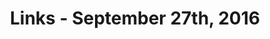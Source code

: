 ---
title: Links - September 27th, 2016
layout: links
category: links
articles:
  - title: How Slack and Facebook Are Making Access to Information Less Democratic
    author: Ezra Galston
    source: BreakingVC
    url: http://www.breakingvc.com/2016/09/26/how-slack-and-facebook-are-making-access-to-information-less-democratic/
    note: There are clear tensions regarding how information is stored and accessed on the internet. In the OSS world, there is a loud group that constantly complains about the IRC => Slack trend, for example. Whether the fringe is becoming more or less accessible, I don't know, I have not tried to hang out there, but there is an overwhelming feeling of the walls closing in on themselves.
    tags:
        - Technology
        - Web
        - Culture
  - title: The Falsity of False Equivalence
    author: Paul Krugman
    source: The New York Times
    url: http://krugman.blogs.nytimes.com/2016/09/26/the-falsity-of-false-equivalence/
    note: The fact that this is not clearer to the public at large is insane. It is a bizarre time to live.
    tags:
        - Politics

  - title: A mistake is just a moment in time
    author: Jason Fried
    source: Signal V. Noise
    url: https://m.signalvnoise.com/a-mistake-is-just-a-moment-in-time-825146629369
    note: Internalize your mistakes, correct your course, but don't forget you messed up.
    tags:
        - Culture
        - Management
  - title: What San Francisco Says About America
    author: Thomas Fuller
    source: The New York Times
    url: http://www.nytimes.com/2016/09/18/opinion/sunday/what-san-francisco-says-about-america.html
    note: I lived in Chicago for 4 years, and I never saw levels of poverty and homelessness as intense as I see in San Francisco. However, both cities have poverty. Both cities have homelessness. In Chicago it is a matter of "out of sight, out of mind", while in SF you see it day in and day out. Market Street and the Magnificent Mile are a stark contrast, but both cases require society to provide solutions. This article is missing a call to action.
    tags:
        - Urban
        - Economics
  - title: The Free-Time Paradox in America
    author: Derek Thompson
    source: The Atlantic
    url: http://www.theatlantic.com/business/archive/2016/09/the-free-time-paradox-in-america/499826/
    tags:
        - Economics
        - History
  - title: Spotify Is Perfecting the Art of the Playlist
    author: Devin Leonard
    source: Bloomberg
    url: http://www.bloomberg.com/news/articles/2016-09-21/spotify-is-perfecting-the-art-of-the-playlist
    note: Probably one of the best features in Spotify. Pretty cool story of how it came about.
    tags:
        - Technology
        - Machine Learning
  - title: Snapchat Releases First Hardware Product, Spectacles
    author: Seth Stevenson
    source: The Wall Street Journal
    url: http://www.wsj.com/articles/snapchat-releases-first-hardware-product-spectacles-1474682719
    note: A glimpse into the future of media/advertising, an interesting personal story, and a product I'd love to try. The back story of how this story got leaked by Business Insider, and the WSJ ended up being whipped into releasing it early says a lot about journalism in the 21st century, too. A lot to unpack.
    tags:
        - Technology
        - Culture
  - title: I Used to Be a Human Being
    author: Andrew Sullivan
    source: New York Magazine
    url: http://nymag.com/selectall/2016/09/andrew-sullivan-technology-almost-killed-me.html
    note: Another piece about the perils of living attached to our screens, and taking a break from the addiction. These have become more and more common, but somehow Sullivan gives a refreshing view.
    tags:
        - Technology
        - Web
        - Culture
  - title: The MIT License, Line by Line
    author: Kyle E. Mitchell
    source: /dev/lawyer
    url: https://writing.kemitchell.com/2016/09/21/MIT-License-Line-by-Line.html
    note: I wish I understood licensing better, but this is a first step. Open source software is amazing. It is one of the reasons computers today are as powerful as they are.
    tags:
        - Law
        - Technology
  - title: Compressing and enhancing hand-written notes
    author: Matt Zucker
    url: https://mzucker.github.io/2016/09/20/noteshrink.html
    note: Another cool project on image processing by Zucker. Code that solves a real problem, however tiny, is always worth reading.
    tags:
        - Technology
        - Python
---